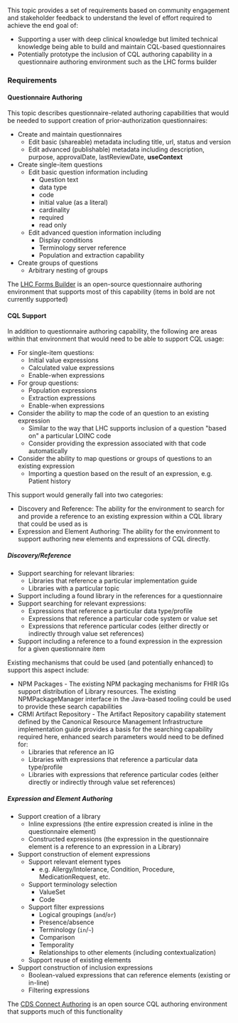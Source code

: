 This topic provides a set of requirements based on community engagement and stakeholder feedback to understand the level of effort required to achieve the end goal of:
* Supporting a user with deep clinical knowledge but limited technical knowledge being able to build and maintain CQL-based questionnaires
* Potentially prototype the inclusion of CQL authoring capability in a questionnaire authoring environment such as the LHC forms builder

### Requirements

#### Questionnaire Authoring

This topic describes questionnaire-related authoring capabilities that would be needed to support creation of prior-authorization questionnaires:

* Create and maintain questionnaires
    * Edit basic (shareable) metadata including title, url, status and version
    * Edit advanced (publishable) metadata including description, purpose, approvalDate, lastReviewDate, **useContext**
* Create single-item questions
    * Edit basic question information including
        * Question text
        * data type
        * code
        * initial value (as a literal)
        * cardinality
        * required
        * read only
    * Edit advanced question information including
        * Display conditions
        * Terminology server reference
        * Population and extraction capability
* Create groups of questions
    * Arbitrary nesting of groups

The [LHC Forms Builder](https://lhcformbuilder.nlm.nih.gov/) is an open-source questionnaire authoring environment that supports most of this capability (items in bold are not currently supported)

#### CQL Support

In addition to questionnaire authoring capability, the following are areas within that environment that would need to be able to support CQL usage:

* For single-item questions:
    * Initial value expressions
    * Calculated value expressions
    * Enable-when expressions
* For group questions:
    * Population expressions
    * Extraction expressions
    * Enable-when expressions
* Consider the ability to map the code of an question to an existing expression
    * Similar to the way that LHC supports inclusion of a question "based on" a particular LOINC code
    * Consider providing the expression associated with that code automatically
* Consider the ability to map questions or groups of questions to an existing expression
    * Importing a question based on the result of an expression, e.g. Patient history

This support would generally fall into two categories:

* Discovery and Reference: The ability for the environment to search for and provide a reference to an existing expression within a CQL library that could be used as is
* Expression and Element Authoring: The ability for the environment to support authoring new elements and expressions of CQL directly.

##### Discovery/Reference

* Support searching for relevant libraries:
    * Libraries that reference a particular implementation guide
    * Libraries with a particular topic
* Support including a found library in the references for a questionnaire
* Support searching for relevant expressions:
    * Expressions that reference a particular data type/profile
    * Expressions that reference a particular code system or value set
    * Expressions that reference particular codes (either directly or indirectly through value set references)
* Support including a reference to a found expression in the expression for a given questionnaire item

Existing mechanisms that could be used (and potentially enhanced) to support this aspect include:

* NPM Packages - The existing NPM packaging mechanisms for FHIR IGs support distribution of Library resources. The existing NPMPackageManager interface in the Java-based tooling could be used to provide these search capabilities
* CRMI Artifact Repository - The Artifact Repository capability statement defined by the Canonical Resource Management Infrastructure implementation guide provides a basis for the searching capability required here, enhanced search parameters would need to be defined for:
    * Libraries that reference an IG
    * Libraries with expressions that reference a particular data type/profile
    * Libraries with expressions that reference particular codes (either directly or indirectly through value set references)

##### Expression and Element Authoring

* Support creation of a library
    * Inline expressions (the entire expression created is inline in the questionnaire element)
    * Constructed expressions (the expression in the questionnaire element is a reference to an expression in a Library)
* Support construction of element expressions
    * Support relevant element types
        * e.g. Allergy/Intolerance, Condition, Procedure, MedicationRequest, etc.
    * Support terminology selection
        * ValueSet
        * Code
    * Support filter expressions
        * Logical groupings (`and`/`or`)
        * Presence/absence
        * Terminology (`in`/`~`)
        * Comparison
        * Temporality
        * Relationships to other elements (including contextualization)
    * Support reuse of existing elements
* Support construction of inclusion expressions
    * Boolean-valued expressions that can reference elements (existing or in-line)
    * Filtering expressions

The [CDS Connect Authoring](https://cds.ahrq.gov/cdsconnect/authoring) is an open source CQL authoring environment that supports much of this functionality
